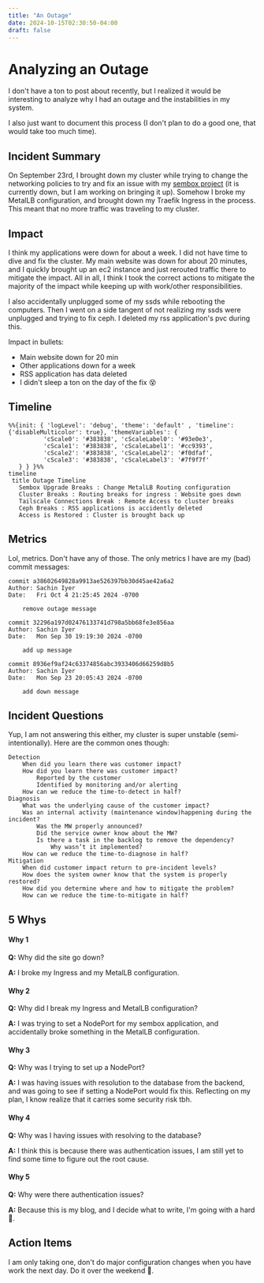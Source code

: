 ```yaml
---
title: "An Outage"
date: 2024-10-15T02:30:50-04:00
draft: false
---
```

# Analyzing an Outage
I don't have a ton to post about recently, but I realized it would be interesting to analyze why I had an outage and the instabilities in my system.

I also just want to document this process (I don't plan to do a good one, that would take too much time).

## Incident Summary
On September 23rd, I brought down my cluster while trying to change the networking policies to try and fix an issue with my [sembox project](https://sembox.sachiniyer.com/) (it is currently down, but I am working on bringing it up). Somehow I broke my MetalLB configuration, and brought down my Traefik Ingress in the process. This meant that no more traffic was traveling to my cluster.

## Impact
I think my applications were down for about a week. I did not have time to dive and fix the cluster. My main website was down for about 20 minutes, and I quickly brought up an ec2 instance and just rerouted traffic there to mitigate the impact. All in all, I think I took the correct actions to mitigate the majority of the impact while keeping up with work/other responsibilities. 

I also accidentally unplugged some of my ssds while rebooting the computers. Then I went on a side tangent of not realizing my ssds were unplugged and trying to fix ceph. I deleted my rss application's pvc during this.

Impact in bullets:
- Main website down for 20 min
- Other applications down for a week
- RSS application has data deleted
- I didn't sleep a ton on the day of the fix :dizzy_face:

## Timeline
```mermaid
%%{init: { 'logLevel': 'debug', 'theme': 'default' , 'timeline': {'disableMulticolor': true}, 'themeVariables': {
          'cScale0': '#383838', 'cScaleLabel0': '#93e0e3', 
          'cScale1': '#383838', 'cScaleLabel1': '#cc9393',
          'cScale2': '#383838', 'cScaleLabel2': '#f0dfaf',
          'cScale3': '#383838', 'cScaleLabel3': '#7f9f7f'
   } } }%%
timeline
 title Outage Timeline
   Sembox Upgrade Breaks : Change MetalLB Routing configuration
   Cluster Breaks : Routing breaks for ingress : Website goes down
   Tailscale Connections Break : Remote Access to cluster breaks
   Ceph Breaks : RSS applications is accidently deleted
   Access is Restored : Cluster is brought back up
```


## Metrics
Lol, metrics. Don't have any of those. The only metrics I have are my (bad) commit messages:
```
commit a38602649828a9913ae526397bb30d45ae42a6a2
Author: Sachin Iyer
Date:   Fri Oct 4 21:25:45 2024 -0700

    remove outage message

commit 32296a197d02476133741d798a5bb68fe3e856aa
Author: Sachin Iyer
Date:   Mon Sep 30 19:19:30 2024 -0700

    add up message

commit 8936ef9af24c63374856abc3933406d66259d8b5
Author: Sachin Iyer
Date:   Mon Sep 23 20:05:43 2024 -0700

    add down message
```

## Incident Questions
Yup, I am not answering this either, my cluster is super unstable (semi-intentionally). Here are the common ones though:

    Detection
        When did you learn there was customer impact?
        How did you learn there was customer impact?
            Reported by the customer
            Identified by monitoring and/or alerting
        How can we reduce the time-to-detect in half?
    Diagnosis
        What was the underlying cause of the customer impact?
        Was an internal activity (maintenance window)happening during the incident?
            Was the MW properly announced?
            Did the service owner know about the MW?
            Is there a task in the backlog to remove the dependency?
                Why wasn’t it implemented?
        How can we reduce the time-to-diagnose in half?
    Mitigation
        When did customer impact return to pre-incident levels?
        How does the system owner know that the system is properly restored?
        How did you determine where and how to mitigate the problem?
        How can we reduce the time-to-mitigate in half?

## 5 Whys
#### Why 1
**Q:** Why did the site go down?

**A:** I broke my Ingress and my MetalLB configuration.

#### Why 2
**Q:** Why did I break my Ingress and MetalLB configuration?

**A:** I was trying to set a NodePort for my sembox application, and accidentally broke something in the MetalLB configuration.

#### Why 3
**Q:** Why was I trying to set up a NodePort?

**A:** I was having issues with resolution to the database from the backend, and was going to see if setting a NodePort would fix this. Reflecting on my plan, I know realize that it carries some security risk tbh.

#### Why 4
**Q:** Why was I having issues with resolving to the database?

**A:** I think this is because there was authentication issues, I am still yet to find some time to figure out the root cause.

#### Why 5
**Q:** Why were there authentication issues?

**A:** Because this is my blog, and I decide what to write, I'm going with a hard :shrug:.

## Action Items
I am only taking one, don't do major configuration changes when you have work the next day. Do it over the weekend :facepalm:.
